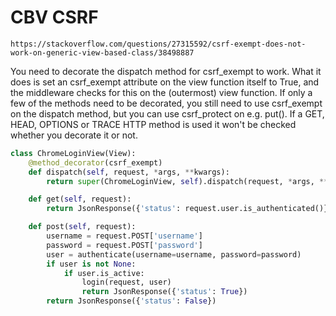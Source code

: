 # CBV CSRF

`https://stackoverflow.com/questions/27315592/csrf-exempt-does-not-work-on-generic-view-based-class/38498887`

You need to decorate the dispatch method for csrf_exempt to work. What it does is set an csrf_exempt attribute on the view function itself to True, and the middleware checks for this on the (outermost) view function. If only a few of the methods need to be decorated, you still need to use csrf_exempt on the dispatch method, but you can use csrf_protect on e.g. put(). If a GET, HEAD, OPTIONS or TRACE HTTP method is used it won't be checked whether you decorate it or not.

```Python
class ChromeLoginView(View):
    @method_decorator(csrf_exempt)
    def dispatch(self, request, *args, **kwargs):
        return super(ChromeLoginView, self).dispatch(request, *args, **kwargs)

    def get(self, request):
        return JsonResponse({'status': request.user.is_authenticated()})

    def post(self, request):
        username = request.POST['username']
        password = request.POST['password']
        user = authenticate(username=username, password=password)
        if user is not None:
            if user.is_active:
                login(request, user)
                return JsonResponse({'status': True})
        return JsonResponse({'status': False})
```
